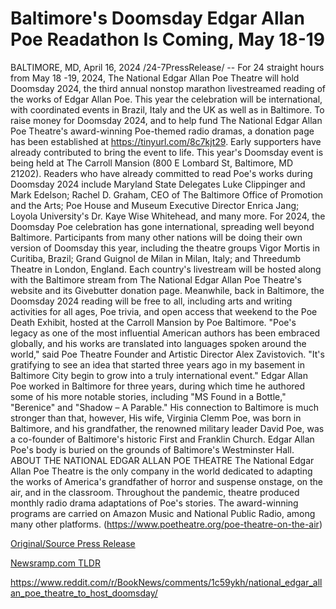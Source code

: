 # Baltimore's Doomsday Edgar Allan Poe Readathon Is Coming, May 18-19

BALTIMORE, MD, April 16, 2024 /24-7PressRelease/ -- For 24 straight hours from May 18 -19, 2024, The National Edgar Allan Poe Theatre will hold Doomsday 2024, the third annual nonstop marathon livestreamed reading of the works of Edgar Allan Poe. This year the celebration will be international, with coordinated events in Brazil, Italy and the UK as well as in Baltimore.  To raise money for Doomsday 2024, and to help fund The National Edgar Allan Poe Theatre's award-winning Poe-themed radio dramas, a donation page has been established at https://tinyurl.com/8c7kjt29. Early supporters have already contributed to bring the event to life.  This year's Doomsday event is being held at The Carroll Mansion (800 E Lombard St, Baltimore, MD 21202). Readers who have already committed to read Poe's works during Doomsday 2024 include Maryland State Delegates Luke Clippinger and Mark Edelson; Rachel D. Graham, CEO of The Baltimore Office of Promotion and the Arts; Poe House and Museum Executive Director Enrica Jang; Loyola University's Dr. Kaye Wise Whitehead, and many more.  For 2024, the Doomsday Poe celebration has gone international, spreading well beyond Baltimore. Participants from many other nations will be doing their own version of Doomsday this year, including the theatre groups Vigor Mortis in Curitiba, Brazil; Grand Guignol de Milan in Milan, Italy; and Threedumb Theatre in London, England. Each country's livestream will be hosted along with the Baltimore stream from The National Edgar Allan Poe Theatre's website and its Givebutter donation page.  Meanwhile, back in Baltimore, the Doomsday 2024 reading will be free to all, including arts and writing activities for all ages, Poe trivia, and open access that weekend to the Poe Death Exhibit, hosted at the Carroll Mansion by Poe Baltimore.  "Poe's legacy as one of the most influential American authors has been embraced globally, and his works are translated into languages spoken around the world," said Poe Theatre Founder and Artistic Director Alex Zavistovich. "It's gratifying to see an idea that started three years ago in my basement in Baltimore City begin to grow into a truly international event."   Edgar Allan Poe worked in Baltimore for three years, during which time he authored some of his more notable stories, including "MS Found in a Bottle," "Berenice" and "Shadow – A Parable." His connection to Baltimore is much stronger than that, however, His wife, Virginia Clemm Poe, was born in Baltimore, and his grandfather, the renowned military leader David Poe, was a co-founder of Baltimore's historic First and Franklin Church. Edgar Allan Poe's body is buried on the grounds of Baltimore's Westminster Hall.  ABOUT THE NATIONAL EDGAR ALLAN POE THEATRE  The National Edgar Allan Poe Theatre is the only company in the world dedicated to adapting the works of America's grandfather of horror and suspense onstage, on the air, and in the classroom. Throughout the pandemic, theatre produced monthly radio drama adaptations of Poe's stories. The award-winning programs are carried on Amazon Music and National Public Radio, among many other platforms. (https://www.poetheatre.org/poe-theatre-on-the-air) 

[Original/Source Press Release](https://www.24-7pressrelease.com/press-release/510068/baltimores-doomsday-edgar-allan-poe-readathon-is-coming-may-18-19)
                    

[Newsramp.com TLDR](None) 

https://www.reddit.com/r/BookNews/comments/1c59ykh/national_edgar_allan_poe_theatre_to_host_doomsday/